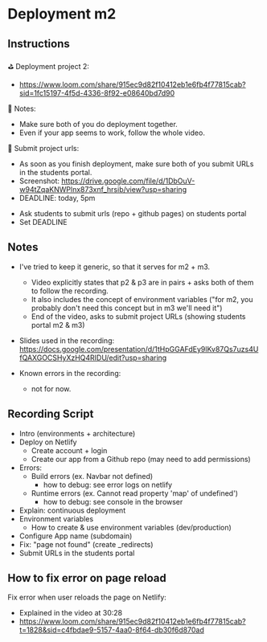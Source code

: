 

# Deployment m2


<!-- 

Status: 
- ready (updated after m2-m3 swap)


@todo: 
- Record video "continuous deployment + branches" 
- (see slide 27)

-->


## Instructions

⛳ Deployment project 2:
- https://www.loom.com/share/915ec9d82f10412eb1e6fb4f77815cab?sid=1fc15197-4f5d-4336-8f92-e08640bd7d90


📌 Notes:

- Make sure both of you do deployment together.
- Even if your app seems to work, follow the whole video.


📮 Submit project urls:

- As soon as you finish deployment, make sure both of you submit URLs in the students portal.
- Screenshot: https://drive.google.com/file/d/1DbOuV-w94tZqaKNWPlnx873xnf_hrsib/view?usp=sharing
- DEADLINE: today, 5pm





<!-- IMPORTANT -->
- Ask students to submit urls (repo + github pages) on students portal
- Set DEADLINE
<!-- IMPORTANT -->



## Notes

- I've tried to keep it generic, so that it serves for m2 + m3.
  - Video explicitly states that p2 & p3 are in pairs + asks both of them to follow the recording.
  - It also includes the concept of environment variables ("for m2, you probably don't need this concept but in m3 we'll need it")
  - End of the video, asks to submit project URLs (showing students portal m2 & m3) 

- Slides used in the recording: https://docs.google.com/presentation/d/1tHpGGAFdEy9lKv87Qs7uzs4UfQAXGOCSHyXzHQ4RIDU/edit?usp=sharing


- Known errors in the recording:
  - not for now.




## Recording Script


- Intro (environments + architecture)
- Deploy on Netlify
  - Create account + login
  - Create our app from a Github repo (may need to add permissions)
- Errors:
  - Build errors (ex. Navbar not defined)
    - how to debug: see error logs on netlify
  - Runtime errors (ex. Cannot read property 'map' of undefined')
    - how to debug: see console in the browser
- Explain: continuous deployment
- Environment variables
  - How to create & use environment variables (dev/production)
- Configure App name (subdomain)
- Fix: "page not found" (create _redirects)
- Submit URLs in the students portal


## How to fix error on page reload

Fix error when user reloads the page on Netlify:
- Explained in the video at 30:28
- https://www.loom.com/share/915ec9d82f10412eb1e6fb4f77815cab?t=1828&sid=c4fbdae9-5157-4aa0-8f64-db30f6d870ad



